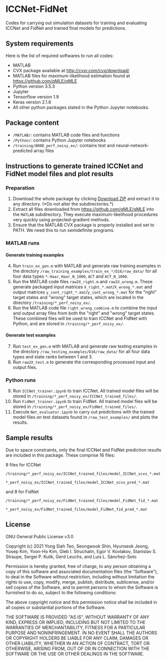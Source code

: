 # ICCNet-FidNet
Codes for carrying out simulation datasets for training and evaluating ICCNet and FidNet and trained final models for predictions.

## System requirements
Here is the list of required softwares to run all codes:
* MATLAB
* CVX package available at http://cvxr.com/cvx/download/
* MATLAB files for maximum-likelihood estimation found at https://github.com/qMLE/qMLE
* Python version 3.5.3
* Jupyter
* Tensorflow version 1.9
* Keras version 2.1.6
* All other python packages stated in the Python Jupyter notebooks.

## Package content
* `/MATLAB/`: contains MATLAB code files and functions
* `/Python/`: contains Python Jupyter notebooks
* `/training/8000_perf_noisy_ex/`: contains test and neural-network-predicted array files

## Instructions to generate trained ICCNet and FidNet model files and plot results
### Preparation
1. Download the whole package by clicking [Download ZIP](https://github.com/ACAD-repo/ICCNet-FidNet/archive/main.zip) and extract it to any directory. (\*Do not alter the subdirectories.\*)
2. Extract all files downloaded from https://github.com/qMLE/qMLE into the `MATLAB` subdirectory. They execute maximum-likelihood procedures very quickly using projected-gradient methods.
3. Ensure that the MATLAB CVX package is properly installed and set to PATH. We need this to run semidefinite programs.

### MATLAB runs
#### Generate training examples
4. Run `train_ex_gen.m` with MATLAB and generate raw training examples in the directory `/raw_training_examples/train_ex_*/D16/raw_data/` for all four data types `*`: `Haar`, `Haar_N_1000`, `ACT` and `ACT_N_1000`.
5. Run the MATLAB code files `raw2X_right.m` and `raw2X_wrong.m`. These generate packaged input matrices `X_right_*.mat`/`X_wrong_*.mat` and output matrices `y_cont_right_*.mat`/`y_cont_wrong_*.mat` for the "right" target states and "wrong" target states, which are located in the directory `/training/*_perf_noisy_ex/`.
6. Run the MATLAB code file `right_wrong_combine.m` to combine the input and output array files from both the "right" and "wrong" target states. These combined files will be used to train ICCNet and FidNet with Python, and are stored in `/training/*_perf_noisy_ex/`.
#### Generate test examples
7. Run `test_ex_gen.m` with MATLAB and generate raw testing examples in the directory `/raw_testing_examples/D16/raw_data/` for all four data types and state ranks between 1 and 3.
8. Run `raw2X_test.m` to generate the corresponding processed input and output files.

### Python runs
9. Run `ICCNet_trainer.ipynb` to train ICCNet. All trained model files will be stored in `/training/*_perf_noisy_ex/ICCNet_trained_files/`.
10. Run `FidNet_trainer.ipynb` to train FidNet. All trained model files will be stored in `/training/*_perf_noisy_ex/FidNet_trained_files/`.
11. Execute `Net_evaluator.ipynb` to carry out predictions with the trained model files on test datasets found in `/raw_test_examples/` and plots the results.

## Sample results
Due to space constraints, only the final ICCNet and FidNet prediction results are included in this package. These comprise 16 files:

8 files for ICCNet 

`/training/*_perf_noisy_ex/ICCNet_trained_files/model_ICCNet_scvx_*.mat`

`*_perf_noisy_ex/ICCNet_trained_files/model_ICCNet_scvx_pred_*.mat`

and 8 for FidNet 

`/training/*_perf_noisy_ex/FidNet_trained_files/model_FidNet_fid_*.mat`

`*_perf_noisy_ex/FidNet_trained_files/model_FidNet_fid_pred_*.mat`

## License
GNU General Public License v3.0

Copyright (c) 2021 Yong Siah Teo, Seongwook Shin, Hyunseok Jeong, Yosep Kim, Yoon-Ho Kim, Gleb I. Struchalin, Egor V. Kovlakov, Stanislav S. Straupe, Sergei P. Kulik, Gerd Leuchs, and Luis L. Sánchez-Soto

Permission is hereby granted, free of charge, to any person obtaining a copy of this software and associated documentation files (the "Software"), to deal in the Software without restriction, including without limitation the rights to use, copy, modify, merge, publish, distribute, sublicense, and/or sell copies of the Software, and to permit persons to whom the Software is furnished to do so, subject to the following conditions:

The above copyright notice and this permission notice shall be included in all copies or substantial portions of the Software.

THE SOFTWARE IS PROVIDED "AS IS", WITHOUT WARRANTY OF ANY KIND, EXPRESS OR IMPLIED, INCLUDING BUT NOT LIMITED TO THE WARRANTIES OF MERCHANTABILITY, FITNESS FOR A PARTICULAR PURPOSE AND NONINFRINGEMENT. IN NO EVENT SHALL THE AUTHORS OR COPYRIGHT HOLDERS BE LIABLE FOR ANY CLAIM, DAMAGES OR OTHER LIABILITY, WHETHER IN AN ACTION OF CONTRACT, TORT OR OTHERWISE, ARISING FROM, OUT OF OR IN CONNECTION WITH THE SOFTWARE OR THE USE OR OTHER DEALINGS IN THE SOFTWARE.
